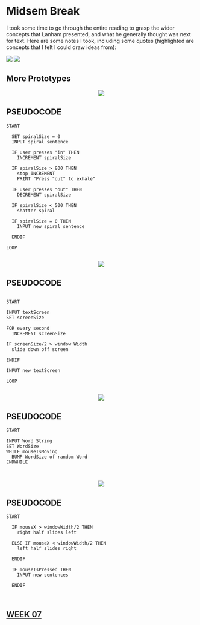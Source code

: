 # Midsem Break

I took some time to go through the entire reading to grasp the wider concepts that Lanham presented, and what he generally thought was next for text. Here are some notes I took, including some quotes (highlighted are concepts that I felt I could draw ideas from):

<img src="ReadingNotes.jpg">
<img src="ReadingNotes2.jpg">

## More Prototypes
<p align ="center"><img src="PROTOTYPE1.gif"> </p>

## PSEUDOCODE
```
START

  SET spiralSize = 0
  INPUT spiral sentence
  
  IF user presses "in" THEN
    INCREMENT spiralSize
    
  IF spiralSize > 800 THEN
    stop INCREMENT
    PRINT "Press "out" to exhale"
    
  IF user presses "out" THEN
    DECREMENT spiralSize
    
  IF spiralSize < 500 THEN
    shatter spiral
    
  IF spiralSize = 0 THEN
    INPUT new spiral sentence
    
  ENDIF
      
LOOP
      
```

<p align="center"><img src="PROTOTYPE2.gif"></p>

## PSEUDOCODE

```

START

INPUT textScreen
SET screenSize

FOR every second
  INCREMENT screenSize
  
IF screenSize/2 > window Width
  slide down off screen
  
ENDIF

INPUT new textScreen

LOOP


```
<p align="center"><img src="PROTOTYPE3.gif"></p>

## PSEUDOCODE

```
START

INPUT Word String
SET WordSize
WHILE mouseIsMoving
  BUMP WordSize of random Word
ENDWHILE

      
```
<p align="center"><img src="PROTOTYPE4.gif"></p>

## PSEUDOCODE

```
START 

  IF mouseX > windowWidth/2 THEN
    right half slides left
    
  ELSE IF mouseX < windowWidth/2 THEN
    left half slides right    
    
  ENDIF
  
  IF mouseIsPressed THEN
    INPUT new sentences
    
  ENDIF

      
```
## [WEEK 07](https://jackieliiu.github.io/CODEWORDS/Week07/)
